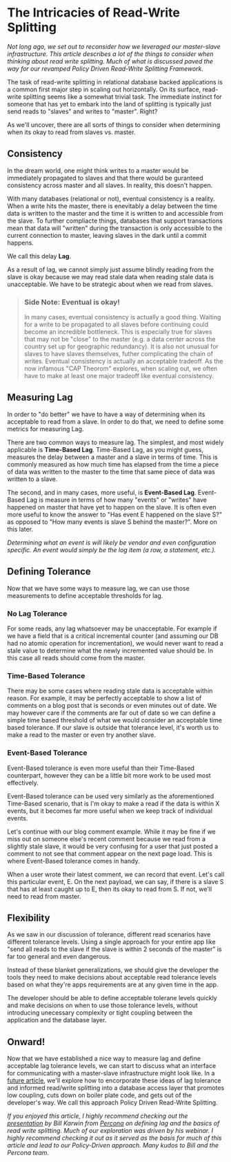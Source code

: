 # The Intricacies of Read-Write Splitting

_Not long ago, we set out to reconsider how we leveraged our master-slave infrastructure. This article describes a lot of the things to consider when thinking about read write splitting. Much of what is discussed paved the way for our revamped Policy Driven Read-Write Splitting Framework._

The task of read-write splitting in relational database backed applications is a common first major step in scaling out horizontally. On its surface, read-write splitting seems like a somewhat trivial task. The immediate instinct for someone that has yet to embark into the land of splitting is typically just send reads to "slaves" and writes to "master". Right?

As we'll uncover, there are all sorts of things to consider when determining when its okay to read from slaves vs. master.

## Consistency

In the dream world, one might think writes to a master would be immediately propagated to slaves and that there would be guranteed consistency across master and all slaves. In reality, this doesn't happen.

With many databases (relational or not), eventual consistency is a reality. When a write hits the master, there is enevitably a delay between the time data is written to the master and the time it is written to and accessible from the slave. To further compliacte things, databases that support transactions mean that data will "written" during the transaction is only accessible to the current connection to master, leaving slaves in the dark until a commit happens.

We call this delay **Lag**.

As a result of lag, we cannot simply just assume blindly reading from the slave is okay because we may read stale data when reading stale data is unacceptable. We have to be strategic about when we read from slaves.

> ### Side Note: Eventual is okay!
>  In many cases, eventual consistency is actually a good thing. Waiting for a write to be propagated to all slaves before continuing could become an incredible bottleneck. This is especially true for slaves that may not be "close" to the master (e.g. a data center across the country set up for geographic redundancy). It is also not unusual for slaves to have slaves themselves, futher complicating the chain of writes. Eventual consistency is actually an acceptable tradeoff. As the now infamous "CAP Theorom" explores, when scaling out, we often have to make at least one major tradeoff like eventual consistency.

## Measuring Lag

In order to "do better" we have to have a way of determining when its acceptable to read from a slave. In order to do that, we need to define some metrics for measuring Lag.

There are two common ways to measure lag. The simplest, and most widely applicable is **Time-Based Lag**. Time-Based Lag, as you might guess, measures the delay between a master and a slave in terms of time. This is commonly measured as how much time has elapsed from the time a piece of data was written to the master to the time that same piece of data was written to a slave.

The second, and in many cases, more useful, is **Event-Based Lag**. Event-Based Lag is measure in terms of how many "events" or "writes" have happened on master that have yet to happen on the slave. It is often even more useful to know the answer to "Has event E happened on the slave S?" as opposed to "How many events is slave S behind the master?". More on this later.

_Determining what an event is will likely be vendor and even configuration specific. An event would simply be the log item (a row, a statement, etc.)._


## Defining Tolerance

Now that we have some ways to measure lag, we can use those measurements to define acceptable thresholds for lag.

### No Lag Tolerance

For some reads, any lag whatsoever may be unacceptable. For example if we have a field that is a critical incremental counter (and assuming our DB had no atomic operation for incrementation), we would never want to read a stale value to determine what the newly incremented value should be. In this case all reads should come from the master.

### Time-Based Tolerance

There may be some cases where reading stale data is acceptable within reason. For example, it may be perfectly acceptable to show a list of comments on a blog post that is seconds or even minutes out of date. We may however care if the comments are far out of date so we can define a simple time based threshold of what we would consider an acceptable time based tolerance. If our slave is outside that tolerance level, it's worth us to make a read to the master or even try another slave.

### Event-Based Tolerance

Event-Based tolerance is even more useful than their Time-Based counterpart, however they can be a little bit more work to be used most effectively.

Event-Based tolerance can be used very similarly as the aforementioned Time-Based scenario, that is I'm okay to make a read if the data is within X events, but it becomes far more useful when we keep track of individual events.

Let's continue with our blog comment example. While it may be fine if we miss out on someone else's recent comment because we read from a slightly stale slave, it would be very confusing for a user that just posted a comment to not see that comment appear on the next page load. This is where Event-Based tolerance comes in handy.

When a user wrote their latest comment, we can record that event. Let's call this particular event, E. On the next payload, we can say, if there is a slave S that has at least caught up to E, then its okay to read from S. If not, we'll need to read from master.

## Flexibility

As we saw in our discussion of tolerance, different read scenarios have different tolerance levels. Using a single approach for your entire app like "send all reads to the slave if the slave is within 2 seconds of the master" is far too general and even dangerous.

Instead of these blanket generalizations, we should give the developer the tools they need to make decisions about acceptable read tolerance levels based on what they're apps requirements are at any given time in the app.

The developer should be able to define acceptable tolerane levels quickly and make decisions on when to use those tolerance levels, without introducing unecessary complexity or tight coupling between the application and the database layer.

## Onward!

Now that we have established a nice way to measure lag and define acceptable lag tolerance levels, we can start to discuss what an interface for communicating with a master-slave infrastructure might look like. In a [future article](#), we'll explore how to encorporate these ideas of lag tolerance and informed read/write splitting into a database access layer that promotes low coupling, cuts down on boiler plate code, and gets out of the developer's way. We call this approach Policy Driven Read-Write Splitting.

_If you enjoyed this article, I highly recommend checking out the [presentation](http://www.slideshare.net/billkarwin/read-write-split) by Bill Karwin from [Percona](http://www.percona.com/) on defining lag and the basics of read write splitting. Much of our exploration was driven by his webinar. I highly recommend checking it out as it served as the basis for much of this article and lead to our Policy-Driven approach. Many kudos to Bill and the Percona team._
